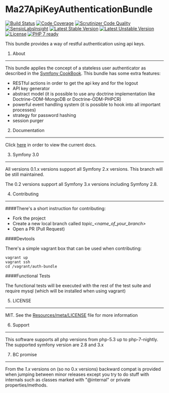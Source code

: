 Ma27ApiKeyAuthenticationBundle
==============================

[![Build Status](https://travis-ci.org/Ma27/Ma27ApiKeyAuthenticationBundle.svg?branch=master)](https://travis-ci.org/Ma27/Ma27ApiKeyAuthenticationBundle)
[![Code Coverage](https://scrutinizer-ci.com/g/Ma27/Ma27ApiKeyAuthenticationBundle/badges/coverage.png?b=master)](https://scrutinizer-ci.com/g/Ma27/Ma27ApiKeyAuthenticationBundle/?branch=master)
[![Scrutinizer Code Quality](https://scrutinizer-ci.com/g/Ma27/Ma27ApiKeyAuthenticationBundle/badges/quality-score.png?b=master)](https://scrutinizer-ci.com/g/Ma27/Ma27ApiKeyAuthenticationBundle/?branch=master)
[![SensioLabsInsight](https://insight.sensiolabs.com/projects/3d8e18e2-06b5-407d-9c6a-47245882d8d8/mini.png)](https://insight.sensiolabs.com/projects/3d8e18e2-06b5-407d-9c6a-47245882d8d8)
[![Latest Stable Version](https://poser.pugx.org/ma27/api-key-authentication-bundle/v/stable)](https://packagist.org/packages/ma27/api-key-authentication-bundle)
[![Latest Unstable Version](https://poser.pugx.org/ma27/api-key-authentication-bundle/v/unstable)](https://packagist.org/packages/ma27/api-key-authentication-bundle)
[![License](https://poser.pugx.org/ma27/api-key-authentication-bundle/license)](https://packagist.org/packages/ma27/api-key-authentication-bundle)
[![PHP 7 ready](http://php7ready.timesplinter.ch/Ma27/Ma27ApiKeyAuthenticationBundle/badge.svg)](https://travis-ci.org/Ma27/Ma27ApiKeyAuthenticationBundle)

This bundle provides a way of restful authentication using api keys.

1) About
--------

This bundle applies the concept of a stateless user authenticator as described in the [Symfony CookBook](http://symfony.com/doc/current/cookbook/security/api_key_authentication.html).
This bundle has some extra features:

- RESTful actions in order to get the api key and for the logout
- API key generator
- abstract model (it is possible to use any doctrine implementation like Doctrine-ODM-MongoDB or Doctrine-ODM-PHPCR)
- powerful event handling system (it is possible to hook into all important processes)
- strategy for password hashing
- session purger

2) Documentation
----------------

Click [here](https://github.com/Ma27/Ma27ApiKeyAuthenticationBundle/blob/master/Resources/doc/index.md) in order to view the current docs.

3) Symfony 3.0
--------------

All versions 0.1.x versions support all Symfony 2.x versions.
This branch will be still maintained.

The 0.2 versions support all Symfony 3.x versions including Symfony 2.8.

4) Contributing
---------------

####There's a short instruction for contributing:

- Fork the project
- Create a new local branch called *topic_<name_of_your_branch>*
- Open a PR (Pull Request)

####Devtools

There's a simple vagrant box that can be used when contributing:

    vagrant up
    vagrant ssh
    cd /vagrant/auth-bundle

####Functional Tests

The functional tests will be executed with the rest of the test suite and require mysql (which will be installed when using vagrant)

5) LICENSE
----------

MIT.
See the [Resources/meta/LICENSE](https://github.com/Ma27/Ma27ApiKeyAuthenticationBundle/blob/master/Resources/meta/LICENSE) file for more information

6) Support
-----------

This software supports all php versions from php-5.3 up to php-7-nightly.
The supported symfony version are 2.8 and 3.x

7) BC promise
-------------

From the *1.x* versions on (so no 0.x versions) backward compat is provided when jumping between minor releases except you try to do stuff with internals such as classes marked with "@internal" or private properties/methods.
